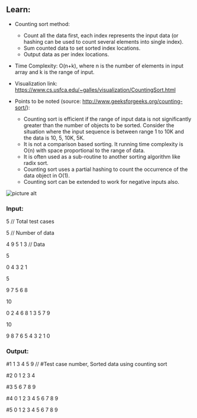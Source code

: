 ## Learn:
- Counting sort method:
  - Count all the data first, each index represents the input data (or hashing can be used to count several elements into single index).
  - Sum counted data to set sorted index locations.
  - Output data as per index locations.

- Time Complexity: O(n+k), where n is the number of elements in input array and k is the range of input.

- Visualization link: https://www.cs.usfca.edu/~galles/visualization/CountingSort.html

- Points to be noted (source: http://www.geeksforgeeks.org/counting-sort/):
  - Counting sort is efficient if the range of input data is not significantly greater than the number of objects to be sorted. Consider the situation where the input sequence is between range 1 to 10K and the data is 10, 5, 10K, 5K.
  - It is not a comparison based sorting. It running time complexity is O(n) with space proportional to the range of data.
  - It is often used as a sub-routine to another sorting algorithm like radix sort.
  - Counting sort uses a partial hashing to count the occurrence of the data object in O(1).
  - Counting sort can be extended to work for negative inputs also.

![picture alt](https://github.com/ami-arkhan/study-materials/blob/master/codes/sorting/counting-sort/counting_sort.gif "Counting Sort")



### Input:
5   // Total test cases

5   // Number of data

4 9 5 1 3   // Data

5

0 4 3 2 1

5

9 7 5 6 8

10

0 2 4 6 8 1 3 5 7 9

10

9 8 7 6 5 4 3 2 1 0



### Output:
#1 1 3 4 5 9    // #Test case number, Sorted data using counting sort

#2 0 1 2 3 4

#3 5 6 7 8 9

#4 0 1 2 3 4 5 6 7 8 9

#5 0 1 2 3 4 5 6 7 8 9
